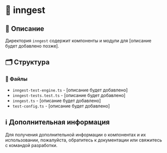 # 📁 inngest

## 📝 Описание
Директория `inngest` содержит компоненты и модули для [описание будет добавлено позже].

## 🗂️ Структура

### 📄 Файлы

- `inngest-test-engine.ts` - [описание будет добавлено]
- `inngest-tests.test.ts` - [описание будет добавлено]
- `inngest.ts` - [описание будет добавлено]
- `test-config.ts` - [описание будет добавлено]

## ℹ️ Дополнительная информация

Для получения дополнительной информации о компонентах и их использовании, пожалуйста, обратитесь к документации или свяжитесь с командой разработки.
